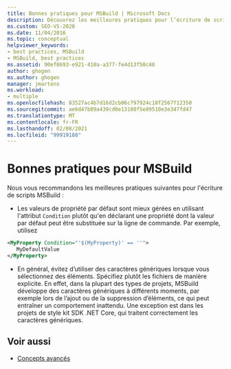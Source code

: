 ```yaml
---
title: Bonnes pratiques pour MSBuild | Microsoft Docs
description: Découvrez les meilleures pratiques pour l’écriture de scripts MSBuild, tels que l’utilisation d’attributs de condition et l’utilisation de caractères génériques.
ms.custom: SEO-VS-2020
ms.date: 11/04/2016
ms.topic: conceptual
helpviewer_keywords:
- best practices, MSBuild
- MSBuild, best practices
ms.assetid: 90ef8693-e921-410a-a377-fe4d13f58c48
author: ghogen
ms.author: ghogen
manager: jmartens
ms.workload:
- multiple
ms.openlocfilehash: 83527ac4b7d16d2cb06c797924c18f2567f12350
ms.sourcegitcommit: ae6d47b09a439cd0e13180f5e89510e3e347fd47
ms.translationtype: MT
ms.contentlocale: fr-FR
ms.lasthandoff: 02/08/2021
ms.locfileid: "99919188"
---
```

# <a name="msbuild-best-practices"></a>Bonnes pratiques pour MSBuild

Nous vous recommandons les meilleures pratiques suivantes pour l'écriture de scripts MSBuild :

- Les valeurs de propriété par défaut sont mieux gérées en utilisant l'attribut `Condition` plutôt qu'en déclarant une propriété dont la valeur par défaut peut être substituée sur la ligne de commande. Par exemple, utilisez

```xml
<MyProperty Condition="'$(MyProperty)' == ''">
   MyDefaultValue
</MyProperty>
```

- En général, évitez d’utiliser des caractères génériques lorsque vous sélectionnez des éléments. Spécifiez plutôt les fichiers de manière explicite. En effet, dans la plupart des types de projets, MSBuild développe des caractères génériques à différents moments, par exemple lors de l’ajout ou de la suppression d’éléments, ce qui peut entraîner un comportement inattendu. Une exception est dans les projets de style kit SDK .NET Core, qui traitent correctement les caractères génériques.

## <a name="see-also"></a>Voir aussi

- [Concepts avancés](../msbuild/msbuild-advanced-concepts.md)
